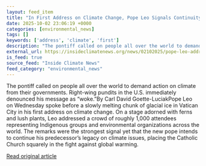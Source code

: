 ```yaml
---
layout: feed_item
title: "In First Address on Climate Change, Pope Leo Signals Continuity With Francis—and Opposition to Trump"
date: 2025-10-02 23:06:19 +0000
categories: [environmental_news]
tags: []
keywords: ['address', 'climate', 'first']
description: "The pontiff called on people all over the world to demand action on climate from their governments"
external_url: https://insideclimatenews.org/news/02102025/pope-leo-addresses-climate-change-trump-opposition/
is_feed: true
source_feed: "Inside Climate News"
feed_category: "environmental_news"
---
```


The pontiff called on people all over the world to demand action on climate from their governments. Right-wing pundits in the U.S. immediately denounced his message as “woke.”By Carl David Goette-LuciakPope Leo on Wednesday spoke before a slowly melting chunk of glacial ice in Vatican City in his first address on climate change. On a stage adorned with ferns and lush plants, Leo addressed a crowd of roughly 1,000 attendees representing Indigenous groups and environmental organizations across the world. The remarks were the strongest signal yet that the new pope intends to continue his predecessor’s legacy on climate issues, placing the Catholic Church squarely in the fight against global warming.&nbsp;

[Read original article](https://insideclimatenews.org/news/02102025/pope-leo-addresses-climate-change-trump-opposition/)

